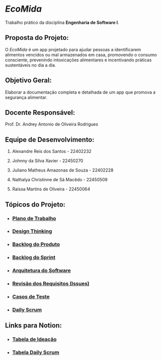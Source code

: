 # *EcoMida*
Trabalho prático da disciplina **Engenharia de Software I**.

## Proposta do Projeto:
O *EcoMida* é um app projetado para ajudar pessoas a identificarem alimentos vencidos ou mal armazenados em casa, promovendo o consumo consciente, prevenindo intoxicações alimentares e incentivando práticas sustentáveis no dia a dia.

## Objetivo Geral:
Elaborar a documentação completa e detalhada de um app que promova a segurança alimentar.

## Docente Responsável:
Prof. Dr. Andrey Antonio de Oliveira Rodrigues

## Equipe de Desenvolvimento:
1. Alexandre Reis dos Santos - 22402232

2. Johnny da Silva Xavier - 22450270

3. Juliano Matheus Amazonas de Souza - 22402228

4. Nathalya Christinne de Sá Macêdo - 22450509

5. Raíssa Martins de Oliveira - 22450064

## Tópicos do Projeto:
- ### [Plano de Trabalho](https://github.com/xavierrjon/TrabalhoEngSoftware1/blob/main/docs/plano_de_trabalho.md)
- ### [Design Thinking](https://github.com/xavierrjon/TrabalhoEngSoftware1/tree/main/docs/1-DesignThinking)
- ### [Backlog do Produto](https://github.com/xavierrjon/TrabalhoEngSoftware1/blob/main/docs/2-BacklogProduto/backlog_produto.md)
- ### [Backlog do Sprint](https://github.com/xavierrjon/TrabalhoEngSoftware1/blob/main/docs/3-BacklogSprint/backlog_sprint.md)
- ### [Arquitetura do Software](https://github.com/xavierrjon/TrabalhoEngSoftware1/tree/main/docs/5-ArquiteturaSoftware)
- ### [Revisão dos Requisitos (Issues)](https://github.com/xavierrjon/TrabalhoEngSoftware1/blob/main/docs/6-RevisaoRequisitos/issues.md)
- ### [Casos de Teste](https://github.com/xavierrjon/TrabalhoEngSoftware1/blob/main/docs/7-CasosTeste/casos_teste.md)
- ### [Daily Scrum](https://github.com/xavierrjon/TrabalhoEngSoftware1/blob/main/docs/4-DailyScrum/daily_scrum.md)
    
## Links para Notion:
- ### [Tabela de Ideação](https://tidy-verdict-694.notion.site/1ee8d94c729480c597f6f366f9cce1a6?v=1ee8d94c729480c098db000c81ce85c7)
- ### [Tabela Daily Scrum](https://tidy-verdict-694.notion.site/Daily-Scrum-EcoMida-1fc8d94c729480babb1dfee3b0a79fb6?pvs=4)
